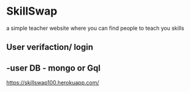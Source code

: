 # SkillSwap
a simple teacher website where you can find people to teach you skills

## User verifaction/ login
-user DB - mongo or Gql
-

https://skillswap100.herokuapp.com/
